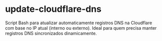 # update-cloudflare-dns
Script Bash para atualizar automaticamente registros DNS na Cloudflare com base no IP atual (interno ou externo). Ideal para quem precisa manter registros DNS sincronizados dinamicamente.
